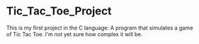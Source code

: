 # Tic_Tac_Toe_Project
This is my first project in the C language: A program that simulates a game of Tic Tac Toe. I'm not yet sure how complex it will be.

